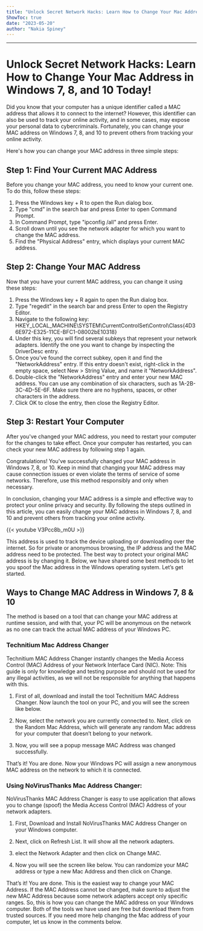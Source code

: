 ```yaml
---
title: "Unlock Secret Network Hacks: Learn How to Change Your Mac Address in Windows 7, 8, and 10 Today!"
ShowToc: true 
date: "2023-05-20"
author: "Nakia Spiney"
---
```

*****
# Unlock Secret Network Hacks: Learn How to Change Your Mac Address in Windows 7, 8, and 10 Today!

Did you know that your computer has a unique identifier called a MAC address that allows it to connect to the internet? However, this identifier can also be used to track your online activity, and in some cases, may expose your personal data to cybercriminals. Fortunately, you can change your MAC address on Windows 7, 8, and 10 to prevent others from tracking your online activity. 

Here's how you can change your MAC address in three simple steps:

## Step 1: Find Your Current MAC Address

Before you change your MAC address, you need to know your current one. To do this, follow these steps:

1. Press the Windows key + R to open the Run dialog box.
2. Type "cmd" in the search bar and press Enter to open Command Prompt.
3. In Command Prompt, type "ipconfig /all" and press Enter.
4. Scroll down until you see the network adapter for which you want to change the MAC address.
5. Find the "Physical Address" entry, which displays your current MAC address.

## Step 2: Change Your MAC Address

Now that you have your current MAC address, you can change it using these steps:

1. Press the Windows key + R again to open the Run dialog box.
2. Type "regedit" in the search bar and press Enter to open the Registry Editor.
3. Navigate to the following key: HKEY_LOCAL_MACHINE\SYSTEM\CurrentControlSet\Control\Class\{4D36E972-E325-11CE-BFC1-08002bE10318}
4. Under this key, you will find several subkeys that represent your network adapters. Identify the one you want to change by inspecting the DriverDesc entry. 
5. Once you've found the correct subkey, open it and find the "NetworkAddress" entry. If this entry doesn't exist, right-click in the empty space, select New > String Value, and name it "NetworkAddress".
6. Double-click the "NetworkAddress" entry and enter your new MAC address. You can use any combination of six characters, such as 1A-2B-3C-4D-5E-6F. Make sure there are no hyphens, spaces, or other characters in the address.
7. Click OK to close the entry, then close the Registry Editor.

## Step 3: Restart Your Computer

After you've changed your MAC address, you need to restart your computer for the changes to take effect. Once your computer has restarted, you can check your new MAC address by following step 1 again.

Congratulations! You've successfully changed your MAC address in Windows 7, 8, or 10. Keep in mind that changing your MAC address may cause connection issues or even violate the terms of service of some networks. Therefore, use this method responsibly and only when necessary.

In conclusion, changing your MAC address is a simple and effective way to protect your online privacy and security. By following the steps outlined in this article, you can easily change your MAC address in Windows 7, 8, and 10 and prevent others from tracking your online activity.

{{< youtube V3Pcc8b_m0U >}} 



This address is used to track the device uploading or downloading over the internet. So for private or anonymous browsing, the IP address and the MAC address need to be protected.
The best way to protect your original MAC address is by changing it. Below, we have shared some best methods to let you spoof the Mac address in the Windows operating system. Let’s get started.

 
## Ways to Change MAC Address in Windows 7, 8 & 10


The method is based on a tool that can change your MAC address at runtime session, and with that, your PC will be anonymous on the network as no one can track the actual MAC address of your Windows PC.

 
### Technitium Mac Address Changer


Technitium MAC Address Changer instantly changes the Media Access Control (MAC) Address of your Network Interface Card (NIC).
Note: This guide is only for knowledge and testing purpose and should not be used for any illegal activities, as we will not be responsible for anything that happens with this.
1. First of all, download and install the tool Technitium MAC Address Changer. Now launch the tool on your PC, and you will see the screen like below.

2. Now, select the network you are currently connected to. Next, click on the Random Mac Address, which will generate any random Mac address for your computer that doesn’t belong to your network.

3. Now, you will see a popup message MAC Address was changed successfully.

That’s it! You are done. Now your Windows PC will assign a new anonymous MAC address on the network to which it is connected.

 
### Using NoVirusThanks Mac Address Changer:


NoVirusThanks MAC Address Changer is easy to use application that allows you to change (spoof) the Media Access Control (MAC) Address of your network adapters.
1. First, Download and Install NoVirusThanks MAC Address Changer on your Windows computer.

2. Next, click on Refresh List. It will show all the network adapters.
3. elect the Network Adapter and then click on Change MAC.

4. Now you will see the screen like below. You can randomize your MAC address or type a new Mac Address and then click on Change.

That’s it! You are done. This is the easiest way to change your MAC Address. If the MAC Address cannot be changed, make sure to adjust the new MAC Address because some network adapters accept only specific ranges.
So, this is how you can change the MAC address on your Windows computer. Both of the tools we have used are free but download them from trusted sources. If you need more help changing the Mac address of your computer, let us know in the comments below.




